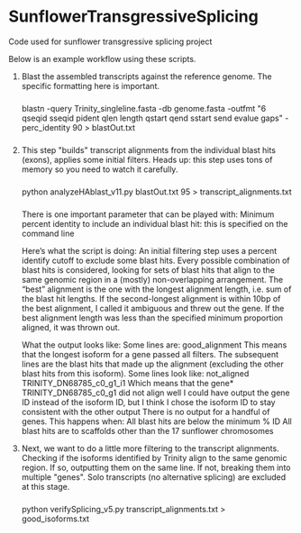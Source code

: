 # SunflowerTransgressiveSplicing
Code used for sunflower transgressive splicing project

Below is an example workflow using these scripts.


1.  Blast the assembled transcripts against the reference genome. The specific formatting here is important. 

    ###
    blastn -query Trinity_singleline.fasta -db genome.fasta -outfmt "6 qseqid sseqid pident qlen length qstart qend sstart send evalue gaps" -perc_identity 90 > blastOut.txt
    ###




2.  This step "builds" transcript alignments from the individual blast hits (exons), applies some initial filters.
    Heads up: this step uses tons of memory so you need to watch it carefully.

    ###
    python analyzeHAblast_v11.py blastOut.txt 95 > transcript_alignments.txt
    ###

    There is one important parameter that can be played with:
    Minimum percent identity to include an individual blast hit: this is specified on the command line

    Here’s what the script is doing:
    An initial filtering step uses a percent identify cutoff to exclude some blast hits.
    Every possible combination of blast hits is considered, looking for sets of blast hits that align to the same genomic region in a (mostly) non-overlapping arrangement.
    The “best” alignment is the one with the longest alignment length, i.e. sum of the blast hit lengths.
    If the second-longest alignment is within 10bp of the best alignment, I called it ambiguous and threw out the gene.
    If the best alignment length was less than the specified minimum proportion aligned, it was thrown out.

    What the output looks like:
    Some lines are:  good_alignment
    This means that the longest isoform for a gene passed all filters. 
    The subsequent lines are the blast hits that made up the alignment (excluding the other blast hits from this isoform).
    Some lines look like:  not_aligned TRINITY_DN68785_c0_g1_i1
    Which means that the gene* TRINITY_DN68785_c0_g1 did not align well
    I could have output the gene ID instead of the isoform ID, but I think I chose the isoform ID to stay consistent with the other output
    There is no output for a handful of genes. This happens when: 
    All blast hits are below the minimum % ID
    All blast hits are to scaffolds other than the 17 sunflower chromosomes 


    


3.  Next, we want to do a little more filtering to the transcript alignments. 
    Checking if the isoforms identified by Trinity align to the same genomic region. 
    If so, outputting them on the same line. If not, breaking them into multiple "genes". 
    Solo transcripts (no alternative splicing) are excluded at this stage.

    ###    
    python verifySplicing_v5.py transcript_alignments.txt > good_isoforms.txt
    ###









